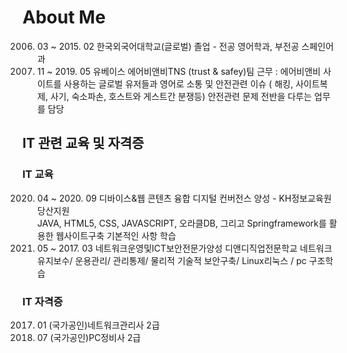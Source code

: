 # About Me
 2006. 03 ~ 2015. 02 한국외국어대학교(글로벌)  졸업 - 전공 영어학과, 부전공 스페인어과
 2017. 11 ~ 2019. 05 유베이스 에어비앤비TNS (trust & safey)팀 근무
                  : 에어비앤비 사이트를 사용하는 글로벌 유저들과 영어로 소통 및 안전관련 이슈
                   ( 해킹, 사이트복제, 사기, 숙소파손, 호스트와 게스트간 분쟁등) 안전관련 문제 전반을 다루는 업무를 담당
                   
## IT 관련 교육 및 자격증
### IT 교육
 2020. 04 ~ 2020. 09 디바이스&웹 콘텐츠 융합 디지털 컨버전스 양성 - KH정보교육원 당산지원  
JAVA, HTML5, CSS, JAVASCRIPT, 오라클DB, 그리고 Springframework를 활용한 웹사이트구축 기본적인 사항 학습
 2016. 05 ~ 2017. 03 네트워크운영및ICT보안전문가양성 디앤디직업전문학교
네트워크 유지보수/ 운용관리/ 관리통제/ 물리적 기술적 보안구축/ Linux리눅스 / pc 구조학습

### IT 자격증
 2017. 01 (국가공인)네트워크관리사 2급
 2016. 07 (국가공인)PC정비사       2급 



